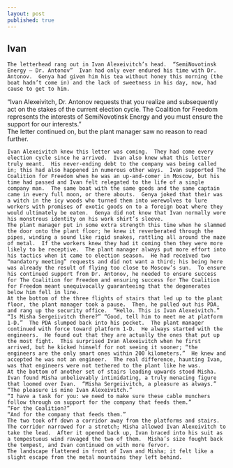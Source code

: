 ```yaml
---
layout: post
published: true
---
```

## Ivan 

	The letterhead rang out in Ivan Alexeivitch’s head.  “SemiNovotinsk Energy – Dr. Antonov”  Ivan had only ever endured his time with Dr. Antonov.  Genya had given him his tea without honey this morning (the boat hadn’t come in) and the lack of sweetness in his day, now, had cause to get to him.
	  
“Ivan Alexeivitch, Dr. Antonov requests that you realize and subsequently act on the stakes of the current election cycle.  The Coalition for Freedom represents the interests of SemiNovotinsk Energy and you must ensure the support for our interests.”  
The letter continued on, but the plant manager saw no reason to read further.

	Ivan Alexeivitch knew this letter was coming.  They had come every election cycle since he arrived.  Ivan also knew what this letter truly meant.  His never-ending debt to the company was being called in; this had also happened in numerous other ways.  Ivan supported The Coalition for Freedom when he was an up-and-comer in Moscow, but his time had passed and Ivan felt relegated to the life of a single company man.  The same boat with the same goods and the same captain came in every full moon, or there abouts.  Genya joked that their was a witch in the icy woods who turned them into werewolves to lure workers with promises of exotic goods on to a foreign boat where they would ultimately be eaten.  Genya did not know that Ivan normally wore his monstrous identity on his work shirt’s sleeve.  
	The plant manager put in some extra strength this time when he slammed the door onto the plant floor; he knew it reverberated through the pipes, winding a sound like rigid snakes, rattling all around the maze of metal.  If the workers knew they had it coming then they were more likely to be receptive.  The plant manager always put more effort into his tactics when it came to election season.  He had received two “mandatory meeting” requests and did not want a third; his being here was already the result of flying too close to Moscow’s sun.  To ensure his continued support from Dr. Antonov, he needed to ensure success for The Coalition for Freedom and ensuring success for The Coalition for Freedom meant unequivocally guaranteeing that the degenerates below him fell in line.  
	At the bottom of the three flights of stairs that led up to the plant floor, the plant manager took a pause.  Then, he pulled out his PDA, and rang up the security office.  “Hello. This is Ivan Alexeivitch.”  “Is Misha Sergeiivitch there?” “Good, tell him to meet me at platform 1-D.”  The PDA slumped back into his pocket.  The plant manager continued with force toward platform 1-D.  He always started with the engineers.  He found out that they are actually the ones that put up the most fight.  This surprised Ivan Alexeivitch when he first arrived, but he kicked himself for not seeing it sooner; “the engineers are the only smart ones within 200 kilometers.”  He knew and accepted he was not an engineer.  The real difference, haunting Ivan, was that engineers were not tethered to the plant like he was.  
	At the bottom of another set of stairs leading upwards stood Misha.  Ivan found Misha unbelievably intimidating, a truly menacing figure that loomed over Ivan.  “Misha Sergeiivitch, a pleasure as always.” 
	“The pleasure is mine Ivan Alexeivitch.”
	“I have a task for you: we need to make sure these cable munchers follow through on support for the company that feeds them.”
	“For the Coalition?”
	“And for the company that feeds them.”
	The two took off down a corridor away from the platforms and stairs.  The corridor narrowed for a stretch; Misha allowed Ivan Alexeivitch to take the lead.  After it opened back up, Ivan braced into his suit as a tempestuous wind ravaged the two of them.  Misha’s size fought back the tempest, and Ivan continued on with more fervor.  
	The landscape flattened in front of Ivan and Misha; it felt like a slight escape from the metal mountains they left behind. 
